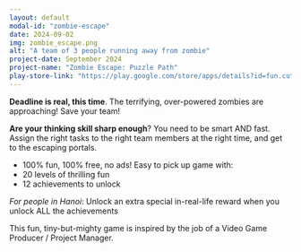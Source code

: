```yaml
---
layout: default
modal-id: "zombie-escape"
date: 2024-09-02
img: zombie_escape.png
alt: "A team of 3 people running away from zombie"
project-date: September 2024
project-name: "Zombie Escape: Puzzle Path"
play-store-link: "https://play.google.com/store/apps/details?id=fun.cutezombies.ProdZombieEscape"
---
```


**Deadline is real, this time**. The terrifying, over-powered zombies are approaching! Save your team! 

**Are your thinking skill sharp enough**? You need to be smart AND fast. Assign the right tasks to the right team members at the right time, and get to the escaping portals.

- 100% fun, 100% free, no ads! Easy to pick up game with:
- 20 levels of thrilling fun
- 12 achievements to unlock

*For people in Hanoi*: Unlock an extra special in-real-life reward when you unlock ALL the achievements

This fun, tiny-but-mighty game is inspired by the job of a Video Game Producer / Project Manager.

